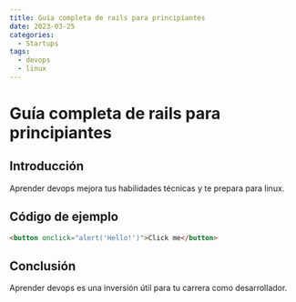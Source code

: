 ```yaml
---
title: Guía completa de rails para principiantes
date: 2023-03-25
categories:
  - Startups
tags:
  - devops
  - linux
---
```


# Guía completa de rails para principiantes

## Introducción

Aprender devops mejora tus habilidades técnicas y te prepara para linux.

## Código de ejemplo

```html
<button onclick="alert('Hello!')">Click me</button>
```

## Conclusión

Aprender devops es una inversión útil para tu carrera como desarrollador.